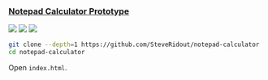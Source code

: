 ### [Notepad Calculator Prototype](https://github.com/SteveRidout/notepad-calculator)

![](https://img.shields.io/github/license/SteveRidout/notepad-calculator)
[![](https://img.shields.io/github/last-commit/scillidan/notepad-calculator/master?label=last%20commit%20(fork))](https://github.com/scillidan/notepad-calculator)
![](https://img.shields.io/badge/Vercel-black?style=flat&logo=Vercel&logoColor=white)

```sh
git clone --depth=1 https://github.com/SteveRidout/notepad-calculator
cd notepad-calculator
```

Open `index.html`.